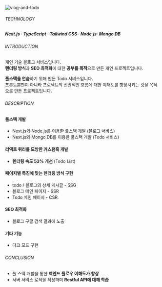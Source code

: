 ![vlog-and-todo](https://github.com/jhchoi1182/portfolio/assets/116577489/70ed7fdb-ea95-42d1-ab02-091e3a961e05)

###### TECHNOLOGY

##### Next.js · TypeScript · Tailwind CSS · Node.js· Mongo DB

###

###### INTRODUCTION

개인 기술 블로그 서비스입니다.  
**렌더링 방식**과 **SEO 최적화**에 대한 **공부를 목적**으로 만든 개인 프로젝트입니다.

**풀스택을 연습**하기 위해 만든 Todo 서비스입니다.  
프론트뿐만이 아니라 프로젝트의 전반적인 흐름에 대한 이해도를 향상시키는 것을 목적으로 만든 프로젝트입니다.

###

###### DESCRIPTION

#### 풀스택 개발

- Next.js와 Node.js를 이용한 풀스택 개발 (블로그 서비스)
- Next.js와 Mongo DB를 이용한 풀스택 개발 (Todo 서비스)

#### 리액트 쿼리를 모방한 커스텀훅 개발

- **렌더링 속도 53% 개선** (Todo List)

#### 페이지별 특징에 맞는 렌더링 방식 구현

- todo / 블로그의 상세 게시글 - SSG
- 블로그 메인 페이지 - SSR
- Todo 메인 페이지 - CSR

#### SEO 최적화

- 블로그 구글 검색 결과에 노출

#### 기타 기능

- 다크 모드 구현

###

###### CONCLUSION

- 풀 스택 개발을 통한 **백엔드 플로우 이해도가 향상**
- 서버 서비스 로직을 작성하며 **Restful API에 대해 학습**
